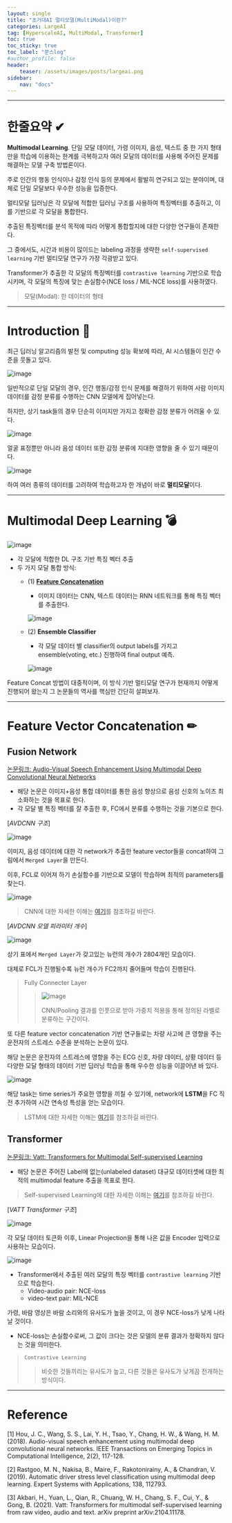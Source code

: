 ```yaml
---
layout: single
title: "초거대AI 멀티모델(MultiModal)이란?"
categories: LargeAI
tag: [HyperscaleAI, MultiModal, Transformer]
toc: true
toc_sticky: true
toc_label: "쭌스log"
#author_profile: false
header:
    teaser: /assets/images/posts/largeai.png
sidebar:
    nav: "docs"
---
```


****
# 한줄요약 ✔
**Multimodal Learning**. 단일 모달 데이터, 가령 이미지, 음성, 텍스트 중 한 가지 형태만을 학습에 이용하는 한계를 극복하고자 여러 모달의 데이터를 사용해 주어진 문제를 해결하는 모델 구축 방법론이다.

주로 인간의 행동 인식이나 감정 인식 등의 문제에서 활발히 연구되고 있는 분야이며, 대체로 단일 모달보다 우수한 성능을 입증한다.

멀티모달 딥러닝은 각 모달에 적합한 딥러닝 구조를 사용하여 특징벡터를 추출하고, 이를 기반으로 각 모달을 통합한다.

추출된 특징벡터를 분석 목적에 따라 어떻게 통합할지에 대한 다양한 연구들이 존재한다.

그 중에서도, 시간과 비용이 많이드는 labeling 과정을 생략한 `self-supervised learning` 기반 멀티모달 연구가 가장 각광받고 있다.

Transformer가 추출한 각 모달의 특징벡터를 `contrastive learning` 기반으로 학습시키며, 각 모달의 특징에 맞는 손실함수(NCE loss / MIL-NCE loss)를 사용하였다.

> 모달(Modal): 한 데이터의 형태

****
# Introduction 🙌
최근 딥러닝 알고리즘의 발전 및 computing 성능 확보에 따라, AI 시스템들이 인간 수준을 웃돌고 있다.

![image](https://user-images.githubusercontent.com/39285147/218303545-ef191a40-38c0-447f-9f5e-f846603f6ec4.png)

일반적으로 단일 모달의 경우, 인간 행동/감정 인식 문제를 해결하기 위하여 사람 이미지 데이터를 감정 분류를 수행하는 CNN 모델에게 집어넣는다.

하지만, 상기 task들의 경우 단순히 이미지만 가지고 정확한 감정 분류가 어려울 수 있다.

![image](https://user-images.githubusercontent.com/39285147/218303655-f627a451-a0ec-469c-a8c5-ef9e60d0c980.png)

얼굴 표정뿐만 아니라 음성 데이터 또한 감정 분류에 지대한 영향을 줄 수 있기 때문이다.

![image](https://user-images.githubusercontent.com/39285147/218303731-1b7ec64b-db07-419e-8edb-bcfa3f6dc2d4.png)

하여 여러 종류의 데이터를 고려하여 학습하고자 한 개념이 바로 **멀티모달**이다.

****
# Multimodal Deep Learning 💣
![image](https://user-images.githubusercontent.com/39285147/218304174-ee7d956e-12bf-4425-aabb-82f64e391052.png)

- 각 모달에 적합한 DL 구조 기반 특징 벡터 추출
- 두 가지 모달 통합 방식:
    - (1) [**Feature Concatenation**](#1-feature-vector-concatenation-✏)        
        - 이미지 데이터는 CNN, 텍스트 데이터는 RNN 네트워크를 통해 특징 벡터를 추출한다.

        ![image](https://user-images.githubusercontent.com/39285147/218304065-5d613180-0add-4cec-9cf0-97cc75e945f1.png)

    - (2) **Ensemble Classifier**
        - 각 모달 데이터 별 classifier의 output labels를 가지고 ensemble(voting, etc.) 진행하여 final output 예측.

        ![image](https://user-images.githubusercontent.com/39285147/218303986-d8ae18c9-5cb6-4c9e-8844-b8d7a893a0d8.png)

Feature Concat 방법이 대중적이며, 이 방식 기반 멀티모달 연구가 현재까지 어떻게 진행되어 왔는지 그 논문들의 역사를 핵심만 간단히 살펴보자.

****
# Feature Vector Concatenation ✏
## Fusion Network
[논문링크: Audio-Visual Speech Enhancement Using Multimodal Deep Convolutional Neural Networks](https://arxiv.org/abs/1703.10893)

- 해당 논문은 이미지+음성 통합 데이터를 통한 음성 향상으로 음성 신호의 노이즈 최소화하는 것을 목표로 한다.
- 각 모달 별 특징 벡터를 잘 추출한 후, FC에서 분류를 수행하는 것을 기본으로 한다.

[*AVDCNN 구조*]

![image](https://user-images.githubusercontent.com/39285147/218304420-a6361c55-6149-4479-81bf-4e70fb247164.png)

이미지, 음성 데이터에 대한 각 network가 추출한 feature vector들을 concat하여 그림에서 `Merged Layer`을 만든다.

이후, FCL로 이어져 하기 손실함수를 기반으로 모델이 학습하며 최적의 parameters를 찾는다.

![image](https://user-images.githubusercontent.com/39285147/218304522-b7227a5b-1f63-4269-9aab-37eeddb5325a.png)

> CNN에 대한 자세한 이해는 [여기](https://github.com/hchoi256/ai-terms/blob/main/README.md)를 참조하길 바란다.

[*AVDCNN 모델 피라미터 개수*]

![image](https://user-images.githubusercontent.com/39285147/218304649-4f2f286f-ac83-41e1-abec-2bdcc6038d03.png)

상기 표에서 `Merged Layer`가 갖고있는 뉴런의 개수가 2804개인 모습이다.

대체로 FCL가 진행될수록 뉴런 개수가 FC2까지 줄어들며 학습이 진행된다.

> Fully Connecter Layer
>
>> ![image](https://user-images.githubusercontent.com/39285147/218305000-55820718-4661-4c6a-bb84-b342ed3ef11f.png)
>>
>> CNN/Pooling 결과를 인풋으로 받아 가중치 적용을 통해 정의된 라벨로 분류하는 구간이다.

또 다른 feature vector concatenation 기반 연구들로는 차량 사고에 큰 영향을 주는 운전자의 스트레스 수준을 분석하는 논문이 있다.


해당 논문은 운전자의 스트레스에 영향을 주는 ECG 신호, 차량 데이터, 상황 데이터 등 다양한 모달 형태의 데이터 기반 딥러닝 학습을 통해 우수한 성능을 이끌어낸 바 있다.

![image](https://user-images.githubusercontent.com/39285147/218305213-e3a95783-18be-4ae6-a5b3-0ebc514ca21a.png)

해당 task는 time series가 주요한 영향을 끼칠 수 있기에, network에 **LSTM**을 FC 직전 추가하여 시간 연속성 특성을 얻는 모습이다.

> LSTM에 대한 자세한 이해는 [여기](https://github.com/hchoi256/ai-terms/blob/main/README.md)를 참조하길 바란다.

## Transformer
[논문링크: Vatt: Transformers for Multimodal Self-supervised Learning](https://arxiv.org/abs/2104.11178)
- 해당 논문은 주어진 Label에 없는(unlabeled dataset) 대규모 데이터셋에 대한 최적의 multimodal feature 추출을 목표로 한다.

> Self-supervised Learning에 대한 자세한 이해는 [여기](https://github.com/hchoi256/ai-terms/blob/main/README.md)를 참조하길 바란다.

[*VATT Transformer 구조*]

![image](https://user-images.githubusercontent.com/39285147/218306210-15c95a76-a03e-4f3a-8930-6e5e71024c56.png)

각 모달 데이터 토큰화 이후, Linear Projection을 통해 나온 값을 Encoder 입력으로 사용하는 모습이다.

![image](https://user-images.githubusercontent.com/39285147/218306284-6ce92b69-54bb-4b76-80b7-42a4afdb7676.png)

- Transformer에서 추출된 여러 모달의 특징 벡터를 `contrastive learning` 기반으로 학습한다.
    - Video-audio pair: NCE-loss
    - video-text pair: MIL-NCE

가령, 바람 영상은 바람 소리와의 유사도가 높을 것이고, 이 경우 NCE-loss가 낮게 나타날 것이다.
- NCE-loss는 손실함수로써, 그 값이 크다는 것은 모델의 분류 결과가 정확하지 않다는 것을 의미한다.

> `Contrastive Learning`
>
>> 비슷한 것들끼리는 유사도가 높고, 다른 것들은 유사도가 낮게끔 전개하는 방식이다.

****
# Reference
[1] Hou, J. C., Wang, S. S., Lai, Y. H., Tsao, Y., Chang, H. W., & Wang, H. M. (2018). Audio-visual speech enhancement using multimodal deep convolutional neural networks. IEEE Transactions on Emerging Topics in Computational Intelligence, 2(2), 117-128.

[2] Rastgoo, M. N., Nakisa, B., Maire, F., Rakotonirainy, A., & Chandran, V. (2019). Automatic driver stress level classification using multimodal deep learning. Expert Systems with Applications, 138, 112793.

[3] Akbari, H., Yuan, L., Qian, R., Chuang, W. H., Chang, S. F., Cui, Y., & Gong, B. (2021). Vatt: Transformers for multimodal self-supervised learning from raw video, audio and text. arXiv preprint arXiv:2104.11178.